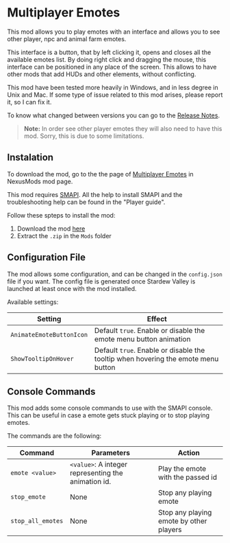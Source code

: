 
# Multiplayer Emotes

This mod allows you to play emotes with an interface and allows you to see other player, npc and animal farm emotes.

This interface is a button, that by left clicking it, opens and closes all the available emotes list. By doing right click and dragging the mouse, this interface can be positioned in any place of the screen. This allows to have other mods that add HUDs and other elements, without conflicting.

This mod have been tested more heavily in Windows, and in less degree in Unix and Mac.
If some type of issue related to this mod arises, please report it, so I can fix it.

To know what changed between versions you can go to the [Release Notes](https://github.com/FerMod/StardewMods/tree/master/MultiplayerEmotes/release-notes.md).

>**Note:** In order see other player emotes they will also need to have this mod. Sorry, this is due to some limitations.

## Instalation

To download the mod, go to the the page of [Multiplayer Emotes](https://www.nexusmods.com/stardewvalley/mods/2347) in NexusMods mod page.

This mod requires [SMAPI](https://smapi.io/). All the help to install SMAPI and the troubleshooting help can be found in the "Player guide".

Follow these spteps to install the mod:
1. Download the mod [here](https://www.nexusmods.com/stardewvalley/mods/2347)
2. Extract the `.zip` in the `Mods` folder

## Configuration File
The mod allows  some configuration, and can be changed in the `config.json` file if you want. 
The config file is generated once Stardew Valley is launched at least once with the mod installed.

Available settings:

| Setting                     | Effect
| --------------------------- | ----------------------------------------------------------------------------------
| `AnimateEmoteButtonIcon`    | Default `true`. Enable or disable the emote menu button animation
| `ShowTooltipOnHover`        | Default `true`. Enable or disable the tooltip when hovering the emote menu button

## Console Commands
This mod adds some console commands to use with the SMAPI console. This can be useful in case a emote gets stuck playing or to stop playing emotes.

The commands are the following:
  
| Command 				| Parameters 							              | Action
| --------------------- | --------------------------------------------------- | ----------------------------------------
| `emote <value>`		| `<value>`: A integer representing the animation id. | Play the emote with the passed id
| `stop_emote` 		    | None				                                  | Stop any playing emote
| `stop_all_emotes` 	| None		                                          | Stop any playing emote by other players
